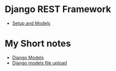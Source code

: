 # Django REST Framework
- [Setup and Models](https://www.youtube.com/watch?v=6AEvlNgRPNc&list=PL-2EBeDYMIbTLulc9FSoAXhbmXpLq2l5t)

# My Short notes
- [Django Models](notes/1_0_models.md)
- [Django models file upload](notes/1_2_file_upload.md)